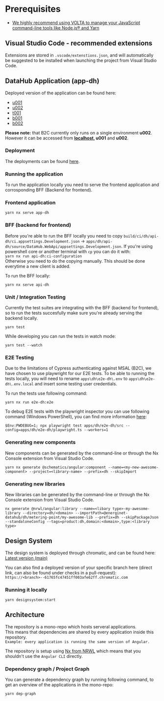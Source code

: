# Prerequisites

- [We highly recommend using VOLTA to manage your JavaScript command-line tools like Node.js® and Yarn](volta.sh)

## Visual Studio Code - recommended extensions

Extensions are stored in `.vscode/extenstions.json`, and will automatically be suggested to be installed when launching the project from Visual Studio Code.

## DataHub Application (app-dh)

Deployed version of the application can be found here:

- [u001](https://jolly-sand-03f839703.azurestaticapps.net)
- [u002](https://ambitious-coast-027d0aa03.azurestaticapps.net)
- [t001](https://lively-river-0f22ad403.azurestaticapps.net)
- [b001](https://blue-rock-05b7e5e03.azurestaticapps.net)
- [b002](https://purple-forest-07e41fb03.azurestaticapps.net)

**Please note:** that B2C currently only runs on a single environment **u002**. However it can be accessed from **[localhost](https://localhost:4200), u001** and **u002**.

### Deployment

The deployments can be found [here](https://github.com/Energinet-DataHub/dh3-environments/actions/workflows/dh-ui-frontend-cd.yml).

### Running the application

To run the application locally you need to serve the frontend application and corrosponding BFF (Backend for frontend).

### Frontend application

`yarn nx serve app-dh`

### BFF (backend for frontend)

Before you're able to run the BFF locally you need to copy `build/ci/dh/api-dh/ci.appsettings.Development.json` -> `apps/dh/api-dh/source/DataHub.WebApi/appsettings.Development.json`. If you're using powershell core or another terminal with `cp` you can do it with:  
`yarn nx run api-dh:ci-configuration`  
Otherwise you need to do the copying manually. This should be done everytime a new client is added.

To run the BFF locally:

`yarn nx serve api-dh`

### Unit / Integration Testing

Currently the test suites are integrating with the BFF (backend for frontend), so to run the tests succesfully make sure you're already serving the backend locally.

`yarn test`

While developing you can run the tests in watch mode:

`yarn test --watch`

### E2E Testing

Due to the limitations of Cypress authenticating against MSAL (B2C), we have chosen to use playwright for our E2E tests. To be able to running the tests locally, you will need to rename `apps\dh\e2e-dh\.env` to `apps\dh\e2e-dh\.env.local` and insert some testing user credentials.

To run the tests use following command:

`yarn nx run e2e-dh:e2e`

To debug E2E tests with the playwright inspector you can use following command (Windows PowerShell), you can find more information [here](https://playwright.dev/docs/debug):

`$Env:PWDEBUG=1; npx playwright test apps/dh/e2e-dh/src --config=apps/dh/e2e-dh/playwright.ts --workers=1`

### Generating new components

New components can be generated by the command-line or through the Nx Console extension from Visual Studio Code.

`yarn nx generate @schematics/angular:component --name=<my-new-awesome-component> --project=<library-name> --prefix=dh --skipImport`

### Generating new libraries

New libraries can be generated by the command-line or through the Nx Console extension from Visual Studio Code.

`nx generate @nrwl/angular:library --name=<libary type>-my-awesome-library --directory=dh/<domain> --importPath=@energinet-datahub/dh/metering-point/my-awesome-lib --prefix=dh --skipPackageJson --standaloneConfig --tags=product:dh,domain:<domain>,type:<library type>`

## Design System

The design system is deployed through chromatic, and can be found here:  
[Latest version (main)](https://main--61765fc47451ff003afe62ff.chromatic.com/)

You can also find a deployed version of your specific branch here (direct link, can also be found under checks in a pull-request):  
`https://<branch>--61765fc47451ff003afe62ff.chromatic.com`

### Running it locally

`yarn designsystem:start`

## Architecture

The repository is a mono-repo which hosts serveral applications.  
This means that dependencies are shared by every application inside this repository.  
`Example: every application is running the same version of Angular.`

The repository is setup using [Nx from NRWL](https://nx.dev/l/a/getting-started/intro) which means that you shouldn't use the `Angular CLI` directly.

### Dependency graph / Project Graph

You can generate a dependency graph by running following command, to get an overview of the applications in the mono-repo:

`yarn dep-graph`
